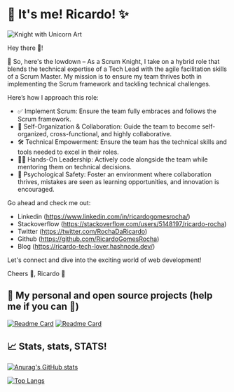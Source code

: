 # 🧐 It's me! Ricardo! ✨

![Knight with Unicorn Art](https://github.com/user-attachments/assets/17b233e4-ae32-411d-af79-b38c3261f143)

Hey there 👋!

🚀 So, here's the lowdown – As a Scrum Knight, I take on a hybrid role that blends the technical expertise of a Tech Lead with the agile facilitation skills of a Scrum Master. My mission is to ensure my team thrives both in implementing the Scrum framework and tackling technical challenges.

Here’s how I approach this role:
- ✅ Implement Scrum: Ensure the team fully embraces and follows the Scrum framework.
- 🤝 Self-Organization & Collaboration: Guide the team to become self-organized, cross-functional, and highly collaborative.
- 🛠️ Technical Empowerment: Ensure the team has the technical skills and tools needed to excel in their roles.
- 👩‍💻 Hands-On Leadership: Actively code alongside the team while mentoring them on technical decisions.
- 🌱 Psychological Safety: Foster an environment where collaboration thrives, mistakes are seen as learning opportunities, and innovation is encouraged.

Go ahead and check me out:

- Linkedin (https://www.linkedin.com/in/ricardogomesrocha/)
- Stackoverflow (https://stackoverflow.com/users/5148197/ricardo-rocha)
- Twitter (https://twitter.com/RochaDaRicardo)
- Github (https://github.com/RicardoGomesRocha)
- Blog (https://ricardo-tech-lover.hashnode.dev/)

Let's connect and dive into the exciting world of web development!

Cheers 🥂, Ricardo 👊


## 🥰 My personal and open source projects (help me if you can 🙏)

[![Readme Card](https://github-readme-stats.vercel.app/api/pin/?username=FullExpression&repo=confusion-matrix-stats&theme=gruvbox)](https://github.com/FullExpression/confusion-matrix-stats)
[![Readme Card](https://github-readme-stats.vercel.app/api/pin/?username=FullExpression&repo=confusion-matrix&theme=gruvbox)](https://github.com/FullExpression/confusion-matrix-stats)


## 📈 Stats, stats, STATS!

[![Anurag's GitHub stats](https://github-readme-stats.vercel.app/api?username=RicardoGomesRocha&show_icons=true&theme=gruvbox)](https://github.com/anuraghazra/github-readme-stats)

[![Top Langs](https://github-readme-stats.vercel.app/api/top-langs/?username=RicardoGomesRocha&show_icons=true&theme=gruvbox&layout=compact)](https://github.com/anuraghazra/github-readme-stats)


<!--
**RicardoGomesRocha/RicardoGomesRocha** is a ✨ _special_ ✨ repository because its `README.md` (this file) appears on your GitHub profile.

Here are some ideas to get you started:

- 🔭 I’m currently working on ...
- 🌱 I’m currently learning ...
- 👯 I’m looking to collaborate on ...
- 🤔 I’m looking for help with ...
- 💬 Ask me about ...
- 📫 How to reach me: ...
- 😄 Pronouns: ...
- ⚡ Fun fact: ...
-->
